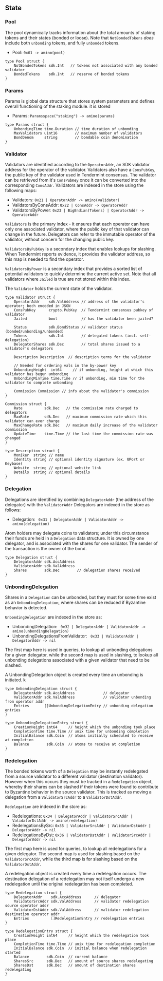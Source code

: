 ## State

### Pool

The pool dynamically tracks information about the total amounts of staking
tokens and their states (bonded or loose). Note that `NotBondedTokens` _does_
include both `unbonding` tokens, and fully `unbonded` tokens. 

 - Pool: `0x01 -> amino(pool)`

```golang
type Pool struct {
    NotBondedTokens sdk.Int   // tokens not associated with any bonded validator
    BondedTokens    sdk.Int   // reserve of bonded tokens
}
```

### Params

Params is global data structure that stores system parameters and defines
overall functioning of the staking module. it is stored 

 - Params: `Paramsspace("staking") -> amino(params)`

```golang
type Params struct {
	UnbondingTime time.Duration // time duration of unbonding
    MaxValidators uint16        // maximum number of validators
    BondDenom     string        // bondable coin denomination
}
```

### Validator

Validators are identified according to the `OperatorAddr`, an SDK validator
address for the operator of the validator.
Validators also have a `ConsPubKey`, the public key of the validator used in
Tendermint consensus. The validator can be retrieved from it's `ConsPubKey`
once it can be converted into the corresponding `ConsAddr`. Validators are
indexed in the store using the following maps:

- Validators: `0x21 | OperatorAddr -> amino(validator)`
- ValidatorsByConsAddr: `0x22 | ConsAddr -> OperatorAddr`
- ValidatorsByPower: `0x23 | BigEndian(Tokens) | OperatorAddr -> OperatorAddr`

`Validators` is the primary index - it ensures that each operator can have only one
associated validator, where the public key of that validator can change in the
future. Delegators can refer to the immutable operator of the validator, without
concern for the changing public key.

`ValidatorsByPubKey` is a secondary index that enables lookups for slashing.
When Tendermint reports evidence, it provides the validator address, so this
map is needed to find the operator.

`ValidatorsByPower` is a secondary index that provides a sorted list of
potential validators to quickly determine the current active set. Note 
that all validators where `Jailed` is true are not stored within this index.

The `Validator` holds the current state of the validator.

```golang
type Validator struct {
	OperatorAddr    sdk.ValAddress // address of the validator's operator; bech encoded in JSON
    ConsPubKey      crypto.PubKey  // Tendermint consensus pubkey of validator
    Jailed          bool           // has the validator been jailed?

    Status          sdk.BondStatus // validator status (bonded/unbonding/unbonded)
    Tokens          sdk.Int        // delegated tokens (incl. self-delegation)
    DelegatorShares sdk.Dec        // total shares issued to a validator's delegators

    Description Description  // description terms for the validator

    // Needed for ordering vals in the by-power key
	UnbondingHeight  int64     // if unbonding, height at which this validator has begun unbonding
	UnbondingMinTime time.Time // if unbonding, min time for the validator to complete unbonding

    Commission Commission // info about the validator's commission
}

Commission struct {
	Rate          sdk.Dec   // the commission rate charged to delegators
	MaxRate       sdk.Dec   // maximum commission rate which this validator can ever charge
	MaxChangeRate sdk.Dec   // maximum daily increase of the validator commission
	UpdateTime    time.Time // the last time the commission rate was changed
}

type Description struct {
    Moniker  string // name
    Identity string // optional identity signature (ex. UPort or Keybase)
    Website  string // optional website link
    Details  string // optional details
}
```

### Delegation

Delegations are identified by combining `DelegatorAddr` (the address of the delegator)
with the `ValidatorAddr` Delegators are indexed in the store as follows:

- Delegation: ` 0x31 | DelegatorAddr | ValidatorAddr -> amino(delegation)`

Atom holders may delegate coins to validators; under this circumstance their
funds are held in a `Delegation` data structure. It is owned by one
delegator, and is associated with the shares for one validator. The sender of
the transaction is the owner of the bond.

```golang
type Delegation struct {
	DelegatorAddr sdk.AccAddress 
	ValidatorAddr sdk.ValAddress 
    Shares        sdk.Dec        // delegation shares received
}
```

### UnbondingDelegation

Shares in a `Delegation` can be unbonded, but they must for some time exist as
an `UnbondingDelegation`, where shares can be reduced if Byzantine behavior is
detected.

`UnbondingDelegation` are indexed in the store as:

- UnbondingDelegation: ` 0x32 | DelegatorAddr | ValidatorAddr ->
   amino(unbondingDelegation)`
- UnbondingDelegationsFromValidator: ` 0x33 | ValidatorAddr | DelegatorAddr ->
   nil`

The first map here is used in queries, to lookup all unbonding delegations for
a given delegator, while the second map is used in slashing, to lookup all
unbonding delegations associated with a given validator that need to be
slashed.

A UnbondingDelegation object is created every time an unbonding is initiated.
k
```golang
type UnbondingDelegation struct {
	DelegatorAddr sdk.AccAddress             // delegator
	ValidatorAddr sdk.ValAddress             // validator unbonding from operator addr
	Entries       []UnbondingDelegationEntry // unbonding delegation entries
}

type UnbondingDelegationEntry struct {
	CreationHeight int64     // height which the unbonding took place
	CompletionTime time.Time // unix time for unbonding completion
	InitialBalance sdk.Coin  // atoms initially scheduled to receive at completion
	Balance        sdk.Coin  // atoms to receive at completion
}
```

### Redelegation

The bonded tokens worth of a `Delegation` may be instantly redelegated from a
source validator to a different validator (destination validator). However when
this occurs they must be tracked in a `Redelegation` object, whereby their
shares can be slashed if their tokens were found to contribute to Byzantine
behavior in the source validator.  This is tracked as moving a delegation from
a `ValidatorSrcAddr` to a `ValidatorDstAddr`.

`Redelegation` are indexed in the store as:

 - Redelegations: `0x34 | DelegatorAddr | ValidatorSrcAddr | ValidatorDstAddr -> amino(redelegation)`
 - RedelegationsBySrc: `0x35 | ValidatorSrcAddr | ValidatorDstAddr | DelegatorAddr -> nil`
 - RedelegationsByDst: `0x36 | ValidatorDstAddr | ValidatorSrcAddr | DelegatorAddr -> nil`

The first map here is used for queries, to lookup all redelegations for a given
delegator. The second map is used for slashing based on the `ValidatorSrcAddr`,
while the third map is for slashing based on the `ValidatorDstAddr`.

A redelegation object is created every time a redelegation occurs. The
destination delegation of a redelegation may not itself undergo a new
redelegation until the original redelegation has been completed.

```golang
type Redelegation struct {
	DelegatorAddr    sdk.AccAddress      // delegator
	ValidatorSrcAddr sdk.ValAddress      // validator redelegation source operator addr
	ValidatorDstAddr sdk.ValAddress      // validator redelegation destination operator addr
	Entries          []RedelegationEntry // redelegation entries
}

type RedelegationEntry struct {
	CreationHeight int64     // height which the redelegation took place
	CompletionTime time.Time // unix time for redelegation completion
	InitialBalance sdk.Coin  // initial balance when redelegation started
	Balance        sdk.Coin  // current balance
	SharesSrc      sdk.Dec   // amount of source shares redelegating
	SharesDst      sdk.Dec   // amount of destination shares redelegating
}
```
